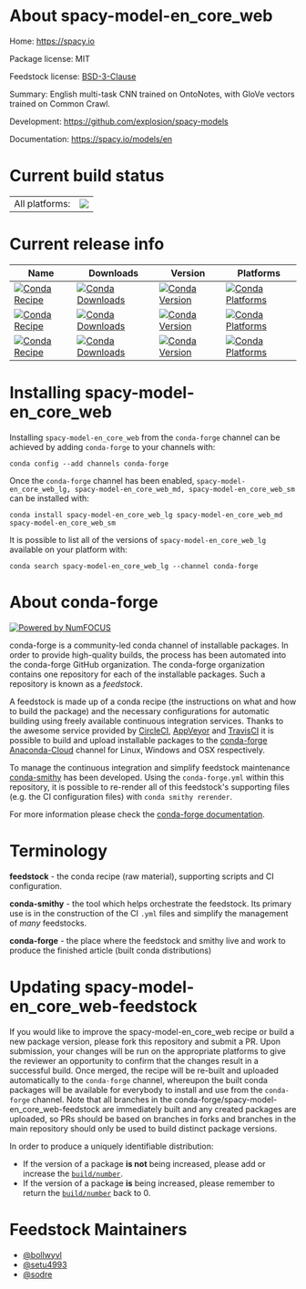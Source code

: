 About spacy-model-en_core_web
=============================

Home: https://spacy.io

Package license: MIT

Feedstock license: [BSD-3-Clause](https://github.com/conda-forge/spacy-model-en_core_web-feedstock/blob/master/LICENSE.txt)

Summary: English multi-task CNN trained on OntoNotes, with GloVe vectors trained on Common Crawl.

Development: https://github.com/explosion/spacy-models

Documentation: https://spacy.io/models/en

Current build status
====================


<table><tr><td>All platforms:</td>
    <td>
      <a href="https://dev.azure.com/conda-forge/feedstock-builds/_build/latest?definitionId=6192&branchName=master">
        <img src="https://dev.azure.com/conda-forge/feedstock-builds/_apis/build/status/spacy-model-en_core_web-feedstock?branchName=master">
      </a>
    </td>
  </tr>
</table>

Current release info
====================

| Name | Downloads | Version | Platforms |
| --- | --- | --- | --- |
| [![Conda Recipe](https://img.shields.io/badge/recipe-spacy--model--en_core_web_lg-green.svg)](https://anaconda.org/conda-forge/spacy-model-en_core_web_lg) | [![Conda Downloads](https://img.shields.io/conda/dn/conda-forge/spacy-model-en_core_web_lg.svg)](https://anaconda.org/conda-forge/spacy-model-en_core_web_lg) | [![Conda Version](https://img.shields.io/conda/vn/conda-forge/spacy-model-en_core_web_lg.svg)](https://anaconda.org/conda-forge/spacy-model-en_core_web_lg) | [![Conda Platforms](https://img.shields.io/conda/pn/conda-forge/spacy-model-en_core_web_lg.svg)](https://anaconda.org/conda-forge/spacy-model-en_core_web_lg) |
| [![Conda Recipe](https://img.shields.io/badge/recipe-spacy--model--en_core_web_md-green.svg)](https://anaconda.org/conda-forge/spacy-model-en_core_web_md) | [![Conda Downloads](https://img.shields.io/conda/dn/conda-forge/spacy-model-en_core_web_md.svg)](https://anaconda.org/conda-forge/spacy-model-en_core_web_md) | [![Conda Version](https://img.shields.io/conda/vn/conda-forge/spacy-model-en_core_web_md.svg)](https://anaconda.org/conda-forge/spacy-model-en_core_web_md) | [![Conda Platforms](https://img.shields.io/conda/pn/conda-forge/spacy-model-en_core_web_md.svg)](https://anaconda.org/conda-forge/spacy-model-en_core_web_md) |
| [![Conda Recipe](https://img.shields.io/badge/recipe-spacy--model--en_core_web_sm-green.svg)](https://anaconda.org/conda-forge/spacy-model-en_core_web_sm) | [![Conda Downloads](https://img.shields.io/conda/dn/conda-forge/spacy-model-en_core_web_sm.svg)](https://anaconda.org/conda-forge/spacy-model-en_core_web_sm) | [![Conda Version](https://img.shields.io/conda/vn/conda-forge/spacy-model-en_core_web_sm.svg)](https://anaconda.org/conda-forge/spacy-model-en_core_web_sm) | [![Conda Platforms](https://img.shields.io/conda/pn/conda-forge/spacy-model-en_core_web_sm.svg)](https://anaconda.org/conda-forge/spacy-model-en_core_web_sm) |

Installing spacy-model-en_core_web
==================================

Installing `spacy-model-en_core_web` from the `conda-forge` channel can be achieved by adding `conda-forge` to your channels with:

```
conda config --add channels conda-forge
```

Once the `conda-forge` channel has been enabled, `spacy-model-en_core_web_lg, spacy-model-en_core_web_md, spacy-model-en_core_web_sm` can be installed with:

```
conda install spacy-model-en_core_web_lg spacy-model-en_core_web_md spacy-model-en_core_web_sm
```

It is possible to list all of the versions of `spacy-model-en_core_web_lg` available on your platform with:

```
conda search spacy-model-en_core_web_lg --channel conda-forge
```


About conda-forge
=================

[![Powered by NumFOCUS](https://img.shields.io/badge/powered%20by-NumFOCUS-orange.svg?style=flat&colorA=E1523D&colorB=007D8A)](http://numfocus.org)

conda-forge is a community-led conda channel of installable packages.
In order to provide high-quality builds, the process has been automated into the
conda-forge GitHub organization. The conda-forge organization contains one repository
for each of the installable packages. Such a repository is known as a *feedstock*.

A feedstock is made up of a conda recipe (the instructions on what and how to build
the package) and the necessary configurations for automatic building using freely
available continuous integration services. Thanks to the awesome service provided by
[CircleCI](https://circleci.com/), [AppVeyor](https://www.appveyor.com/)
and [TravisCI](https://travis-ci.com/) it is possible to build and upload installable
packages to the [conda-forge](https://anaconda.org/conda-forge)
[Anaconda-Cloud](https://anaconda.org/) channel for Linux, Windows and OSX respectively.

To manage the continuous integration and simplify feedstock maintenance
[conda-smithy](https://github.com/conda-forge/conda-smithy) has been developed.
Using the ``conda-forge.yml`` within this repository, it is possible to re-render all of
this feedstock's supporting files (e.g. the CI configuration files) with ``conda smithy rerender``.

For more information please check the [conda-forge documentation](https://conda-forge.org/docs/).

Terminology
===========

**feedstock** - the conda recipe (raw material), supporting scripts and CI configuration.

**conda-smithy** - the tool which helps orchestrate the feedstock.
                   Its primary use is in the construction of the CI ``.yml`` files
                   and simplify the management of *many* feedstocks.

**conda-forge** - the place where the feedstock and smithy live and work to
                  produce the finished article (built conda distributions)


Updating spacy-model-en_core_web-feedstock
==========================================

If you would like to improve the spacy-model-en_core_web recipe or build a new
package version, please fork this repository and submit a PR. Upon submission,
your changes will be run on the appropriate platforms to give the reviewer an
opportunity to confirm that the changes result in a successful build. Once
merged, the recipe will be re-built and uploaded automatically to the
`conda-forge` channel, whereupon the built conda packages will be available for
everybody to install and use from the `conda-forge` channel.
Note that all branches in the conda-forge/spacy-model-en_core_web-feedstock are
immediately built and any created packages are uploaded, so PRs should be based
on branches in forks and branches in the main repository should only be used to
build distinct package versions.

In order to produce a uniquely identifiable distribution:
 * If the version of a package **is not** being increased, please add or increase
   the [``build/number``](https://conda.io/docs/user-guide/tasks/build-packages/define-metadata.html#build-number-and-string).
 * If the version of a package **is** being increased, please remember to return
   the [``build/number``](https://conda.io/docs/user-guide/tasks/build-packages/define-metadata.html#build-number-and-string)
   back to 0.

Feedstock Maintainers
=====================

* [@bollwyvl](https://github.com/bollwyvl/)
* [@setu4993](https://github.com/setu4993/)
* [@sodre](https://github.com/sodre/)

